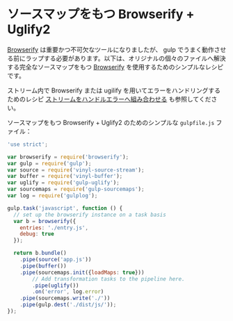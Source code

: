 # ソースマップをもつ Browserify + Uglify2

[Browserify](https://github.com/browserify/browserify) は重要かつ不可欠なツールになりましたが、
gulp でうまく動作させる前にラップする必要があります。以下は、オリジナルの個々のファイルへ解決する完全なソースマップをもつ
[Browserify](https://github.com/browserify/browserify) を使用するためのシンプルなレシピです。

ストリーム内で Browserify または ugilify を用いてエラーをハンドリングするためのレシピ [ストリームをハンドルエラーへ組み合わせる](https://github.com/gulpjs/gulp/blob/master/docs/recipes/combining-streams-to-handle-errors.md) も参照してください。

ソースマップをもつ Browserify + Uglify2 のためのシンプルな `gulpfile.js` ファイル：

``` javascript
'use strict';

var browserify = require('browserify');
var gulp = require('gulp');
var source = require('vinyl-source-stream');
var buffer = require('vinyl-buffer');
var uglify = require('gulp-uglify');
var sourcemaps = require('gulp-sourcemaps');
var log = require('gulplog');

gulp.task('javascript', function () {
  // set up the browserify instance on a task basis
  var b = browserify({
    entries: './entry.js',
    debug: true
  });

  return b.bundle()
    .pipe(source('app.js'))
    .pipe(buffer())
    .pipe(sourcemaps.init({loadMaps: true}))
        // Add transformation tasks to the pipeline here.
        .pipe(uglify())
        .on('error', log.error)
    .pipe(sourcemaps.write('./'))
    .pipe(gulp.dest('./dist/js/'));
});
```
